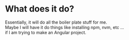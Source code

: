 # What does it do?
Essentially, it will do all the boiler plate stuff for me. <br>
Maybe I will have it do things like installing npm, nvm, etc ... <br>
if I am trying to make an Angular project. <br><br>
